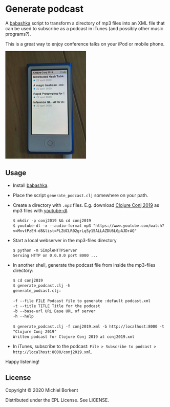 # Generate podcast

A [babashka](https://github.com/borkdude/babashka/) script to transform a
directory of mp3 files into an XML file that can be used to subscribe as a
podcast in iTunes (and possibly other music programs?).

This is a great way to enjoy conference talks on your iPod or mobile phone.

<img src="nano.jpg" width="50%">

## Usage

- Install [babashka](https://github.com/borkdude/babashka/).
- Place the script `generate_podcast.clj` somewhere on your path.

- Create a directory with `.mp3` files. E.g. download [Clojure Conj
2019](https://www.youtube.com/watch?v=MnvtPzEH-d8&list=PLZdCLR02grLqSy15ALLAZDU6LGpAJDrAQ)
as mp3 files with [youtube-dl](https://github.com/ytdl-org/youtube-dl).

  ``` shell
  $ mkdir -p conj2019 && cd conj2019
  $ youtube-dl -x --audio-format mp3 "https://www.youtube.com/watch?v=MnvtPzEH-d8&list=PLZdCLR02grLqSy15ALLAZDU6LGpAJDrAQ"
  ```

- Start a local webserver in the mp3-files directory

   ``` shell
   $ python -m SimpleHTTPServer
   Serving HTTP on 0.0.0.0 port 8000 ...
   ```

- In another shell, generate the podcast file from inside the mp3-files directory:

   ``` shell
   $ cd conj2019
   $ generate_podcast.clj -h
   generate_podcast.clj:

   -f --file FILE Podcast file to generate :default podcast.xml
   -t --title TITLE Title for the podcast
   -b --base-url URL Base URL of server
   -h --help

   $ generate_podcast.clj -f conj2019.xml -b http://localhost:8000 -t "Clojure Conj 2019"
   Written podcast for Clojure Conj 2019 at conj2019.xml
   ```

- In iTunes, subscribe to the podcast: `File > Subscribe to podcast > http://localhost:8000/conj2019.xml`.

Happy listening!

## License

Copyright © 2020 Michiel Borkent

Distributed under the EPL License. See LICENSE.
